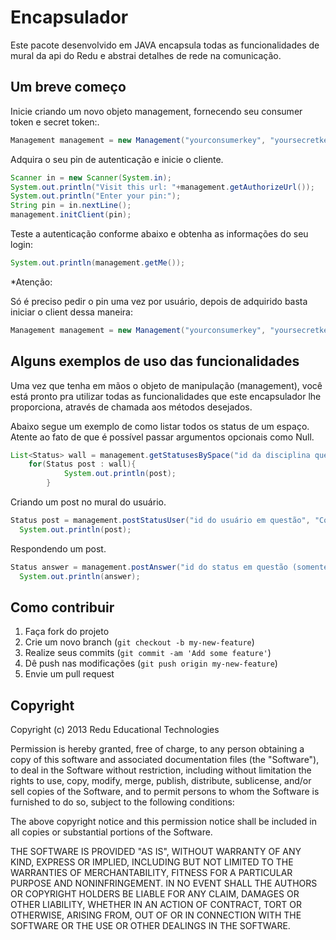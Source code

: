 <h1>Encapsulador</h1>

<p>Este pacote desenvolvido em JAVA encapsula todas as funcionalidades de mural da api do Redu  e abstrai detalhes de rede na comunicação.</p>

<h2>Um breve começo</h2>

<p>Inicie criando um novo objeto management, fornecendo seu consumer token e secret token:.</p>

```java
Management management = new Management("yourconsumerkey", "yoursecretkey");
```

<p>Adquira o seu pin de autenticação e inicie o cliente.</p>

```java
Scanner in = new Scanner(System.in);
System.out.println("Visit this url: "+management.getAuthorizeUrl());
System.out.println("Enter your pin:");
String pin = in.nextLine();
management.initClient(pin);
```

<p>Teste a autenticação conforme abaixo e obtenha as informações do seu login:</p>

```java
System.out.println(management.getMe());
```

<p>*Atenção:

Só é preciso pedir o pin uma vez por usuário, depois de adquirido basta iniciar o client dessa maneira:</p>

```java
Management management = new Management("yourconsumerkey", "yoursecretkey", "yourpin");
```

<h2>Alguns exemplos de uso das funcionalidades</h2>

<p>Uma vez que tenha em mãos o objeto de manipulação (management), você está pronto pra utilizar todas as funcionalidades
que este encapsulador lhe proporciona, através de chamada aos métodos desejados.</p>

<p>Abaixo segue um exemplo de como listar todos os status de um espaço. Atente ao fato de que é possível passar argumentos opcionais como Null.</p>

```java
List<Status> wall = management.getStatusesBySpace("id da disciplina que voce possua acesso", "Log", null);
  	for(Status post : wall){
			System.out.println(post);
		}
```
<p>Criando um post no mural do usuário.</p>

```java
Status post = management.postStatusUser("id do usuário em questão", "Conteúdo do status");
  System.out.println(post);
```

<p>Respondendo um post.</p>

```java
Status answer = management.postAnswer("id do status em questão (somente do tipo Activity ou Help)", "Resposta ao comentário ou pedido de ajuda");
  System.out.println(answer);
```

<h2>Como contribuir</h2>

1. Faça fork do projeto
2. Crie um novo branch (`git checkout -b my-new-feature`)
3. Realize seus commits (`git commit -am 'Add some feature'`)
4. Dê push nas modificações (`git push origin my-new-feature`)
5. Envie um pull request

<h2>Copyright</h2>

<p>Copyright (c) 2013 Redu Educational Technologies</p>

<p>Permission is hereby granted, free of charge, to any person obtaining a copy of this software and associated documentation files (the "Software"), to deal in the Software without restriction, including without limitation the rights to use, copy, modify, merge, publish, distribute, sublicense, and/or sell copies of the Software, and to permit persons to whom the Software is furnished to do so, subject to the following conditions:</p>

<p>The above copyright notice and this permission notice shall be included in all copies or substantial portions of the Software.</p>

<p>THE SOFTWARE IS PROVIDED "AS IS", WITHOUT WARRANTY OF ANY KIND, EXPRESS OR IMPLIED, INCLUDING BUT NOT LIMITED TO THE WARRANTIES OF MERCHANTABILITY, FITNESS FOR A PARTICULAR PURPOSE AND NONINFRINGEMENT. IN NO EVENT SHALL THE AUTHORS OR COPYRIGHT HOLDERS BE LIABLE FOR ANY CLAIM, DAMAGES OR OTHER LIABILITY, WHETHER IN AN ACTION OF CONTRACT, TORT OR OTHERWISE, ARISING FROM, OUT OF OR IN CONNECTION WITH THE SOFTWARE OR THE USE OR OTHER DEALINGS IN THE SOFTWARE.</p>

